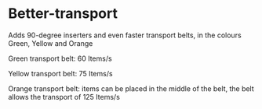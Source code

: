 # Better-transport
Adds 90-degree inserters and even faster transport belts, in the colours Green, Yellow and Orange

Green transport belt: 60 Items/s

Yellow transport belt: 75 Items/s

Orange transport belt: items can be placed in the middle of the belt, the belt allows the transport of 125 Items/s
